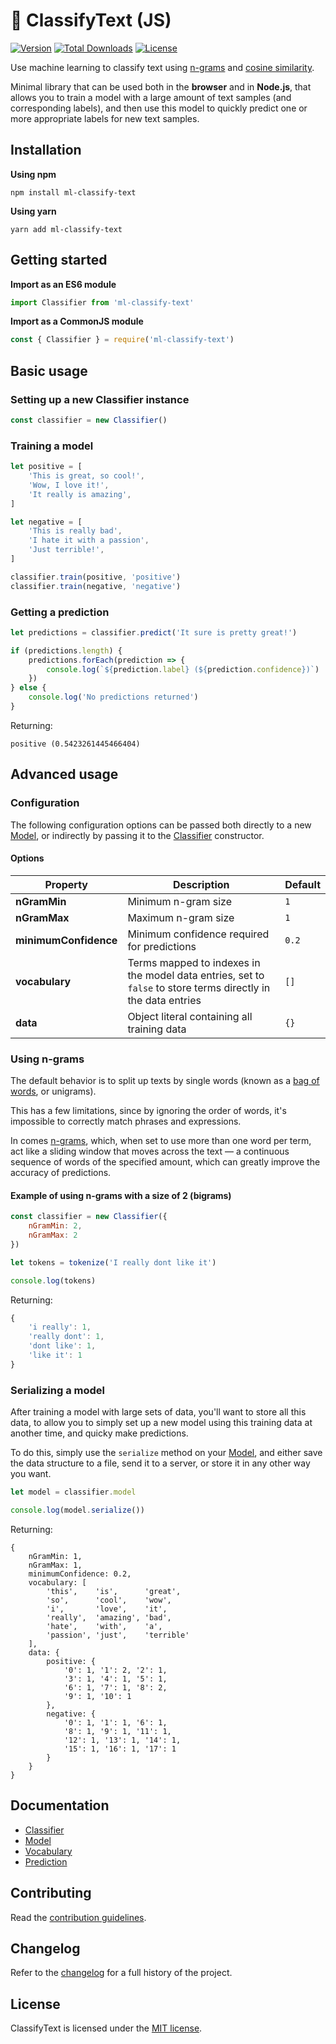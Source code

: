 # 📄 ClassifyText (JS)

[![Version](https://img.shields.io/npm/v/ml-classify-text)](https://www.npmjs.com/package/ml-classify-text) [![Total Downloads](https://img.shields.io/npm/dt/ml-classify-text)](https://www.npmjs.com/package/ml-classify-text) [![License](https://img.shields.io/npm/l/ml-classify-text)](https://www.npmjs.com/package/ml-classify-text)

Use machine learning to classify text using [n-grams](https://en.wikipedia.org/wiki/N-gram) and [cosine similarity](https://en.wikipedia.org/wiki/Cosine_similarity).

Minimal library that can be used both in the **browser** and in **Node.js**, that allows you to train a model with a large amount of text samples (and corresponding labels), and then use this model to quickly predict one or more appropriate labels for new text samples.

## Installation

**Using npm**

```
npm install ml-classify-text
```

**Using yarn**

```
yarn add ml-classify-text
```

## Getting started

**Import as an ES6 module**

```javascript
import Classifier from 'ml-classify-text'
```

**Import as a CommonJS module**

```javascript
const { Classifier } = require('ml-classify-text')
```

## Basic usage

### Setting up a new Classifier instance

```javascript
const classifier = new Classifier()
```

### Training a model

```javascript
let positive = [
    'This is great, so cool!',
    'Wow, I love it!',
    'It really is amazing',
]

let negative = [
    'This is really bad',
    'I hate it with a passion',
    'Just terrible!',
]

classifier.train(positive, 'positive')
classifier.train(negative, 'negative')
```

### Getting a prediction

```javascript
let predictions = classifier.predict('It sure is pretty great!')

if (predictions.length) {
	predictions.forEach(prediction => {
		console.log(`${prediction.label} (${prediction.confidence})`)
	})
} else {
	console.log('No predictions returned')
}
```

Returning:

```
positive (0.5423261445466404)
```

## Advanced usage

### Configuration

The following configuration options can be passed both directly to a new [Model](docs/model.md), or indirectly by passing it to the [Classifier](docs/classifier.md) constructor.

#### Options

| Property | Description | Default |
| --- | --- | --- |
| **nGramMin** | Minimum n-gram size | `1` |
| **nGramMax** | Maximum n-gram size | `1` |
| **minimumConfidence** | Minimum confidence required for predictions | `0.2` |
| **vocabulary** | Terms mapped to indexes in the model data entries, set to `false` to store terms directly in the data entries | `[]` |
| **data** | Object literal containing all training data | `{}` |

### Using n-grams

The default behavior is to split up texts by single words (known as a [bag of words](https://en.wikipedia.org/wiki/Bag-of-words_model), or unigrams).

This has a few limitations, since by ignoring the order of words, it's impossible to correctly match phrases and expressions.

In comes [n-grams](https://en.wikipedia.org/wiki/N-gram), which, when set to use more than one word per term, act like a sliding window that moves across the text — a continuous sequence of words of the specified amount, which can greatly improve the accuracy of predictions.

#### Example of using n-grams with a size of 2 (bigrams)

```javascript
const classifier = new Classifier({
	nGramMin: 2,
	nGramMax: 2
})

let tokens = tokenize('I really dont like it')

console.log(tokens)
```

Returning:

```javascript
{
	'i really': 1,
	'really dont': 1,
	'dont like': 1,
	'like it': 1
}
```

### Serializing a model

After training a model with large sets of data, you'll want to store all this data, to allow you to simply set up a new model using this training data at another time, and quicky make predictions.

To do this, simply use the `serialize` method on your [Model](docs/model.md), and either save the data structure to a file, send it to a server, or store it in any other way you want.

```javascript
let model = classifier.model

console.log(model.serialize())
```

Returning:

```
{
    nGramMin: 1,
    nGramMax: 1,
    minimumConfidence: 0.2,
    vocabulary: [
    	'this',    'is',      'great',
    	'so',      'cool',    'wow',
    	'i',       'love',    'it',
    	'really',  'amazing', 'bad',
    	'hate',    'with',    'a',
    	'passion', 'just',    'terrible'
    ],
    data: {
        positive: {
            '0': 1, '1': 2, '2': 1,
            '3': 1, '4': 1, '5': 1,
            '6': 1, '7': 1, '8': 2,
            '9': 1, '10': 1
        },
        negative: {
            '0': 1, '1': 1, '6': 1,
            '8': 1, '9': 1, '11': 1,
            '12': 1, '13': 1, '14': 1,
            '15': 1, '16': 1, '17': 1
        }
    }
}
```

## Documentation

* [Classifier](docs/classifier.md)
* [Model](docs/model.md)
* [Vocabulary](docs/vocabulary.md)
* [Prediction](docs/prediction.md)

## Contributing

Read the [contribution guidelines](CONTRIBUTING.md).

## Changelog

Refer to the [changelog](CHANGELOG.md) for a full history of the project.

## License

ClassifyText is licensed under the [MIT license](LICENSE).
